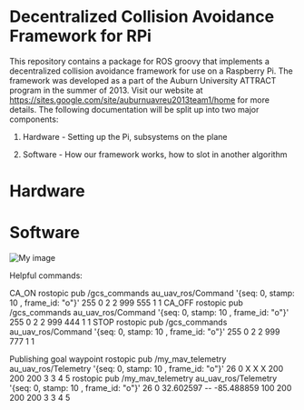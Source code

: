 Decentralized Collision Avoidance Framework for RPi
=======================================

This repository contains a package for ROS groovy that implements a decentralized collision avoidance framework for use on a Raspberry Pi.  The framework was developed as a part of the Auburn University ATTRACT program in the summer of 2013. Visit our website at https://sites.google.com/site/auburnuavreu2013team1/home for more details. The following documentation will be split up into two major components:

1. Hardware - Setting up the Pi, subsystems on the plane

2. Software - How our framework works, how to slot in another algorithm


Hardware
=======




Software
=======






![My image](https://0d9aa83c-a-62cb3a1a-s-sites.googlegroups.com/site/auburnuavreu2013team1/PiDeCAF.png?attachauth=ANoY7cplKmbZcYVVpBwpfJMWCUCy5ydfAghsI4wjWjYU3Uwm4khZ8q9-inrlYKmuPjDGuM5nFaXXuXm8w0ZLKmSXIH6D9YPEoyJII-g9FNV6azWnJHuqObGu4BsK7wwUFM3705k8lTw32SL1uQdXl07nLG9sRNr5l37N5BtTUljClmrxa3em3EdNXNFKoIOjQIpn47CUSJJRgi6V1iqYWz8e0sOQysAcxQ%3D%3D&attredirects=0)



















Helpful commands:

CA_ON
rostopic pub /gcs_commands au_uav_ros/Command '{seq:  0, stamp: 10 ,  frame_id: "o"}' 255 0 2 2 999 555 1 1
CA_OFF
rostopic pub /gcs_commands au_uav_ros/Command '{seq:  0, stamp: 10 ,  frame_id: "o"}' 255 0 2 2 999 444 1 1
STOP
rostopic pub /gcs_commands au_uav_ros/Command '{seq:  0, stamp: 10 ,  frame_id: "o"}' 255 0 2 2 999 777 1 1

Publishing goal waypoint
rostopic pub /my_mav_telemetry au_uav_ros/Telemetry '{seq:  0, stamp: 10 ,  frame_id: "o"}' 26 0 X X X 200 200 200 3 3 4 5
rostopic pub /my_mav_telemetry au_uav_ros/Telemetry '{seq:  0, stamp: 10 ,  frame_id: "o"}' 26 0 32.602597 -- -85.488859 100 200 200 200 3 3 4 5

